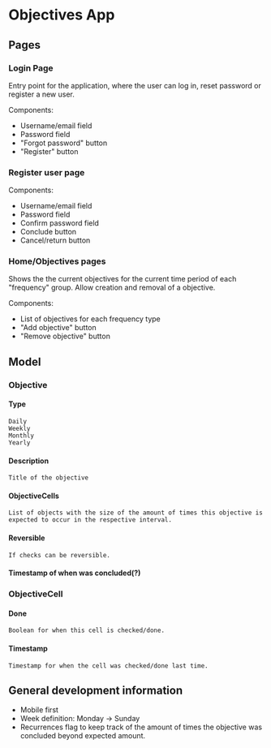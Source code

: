 # Objectives App

## Pages

### Login Page

Entry point for the application, where the user can log in, reset password or register a new user.

Components:
- Username/email field
- Password field
- "Forgot password" button
- "Register" button

### Register user page
Components:
- Username/email field
- Password field
- Confirm password field
- Conclude button
- Cancel/return button

### Home/Objectives pages
Shows the the current objectives for the current time period of each "frequency" group. Allow creation and removal of a objective.

Components:
- List of objectives for each frequency type
- "Add objective" button
- "Remove objective" button

## Model

### Objective

#### Type
    Daily
    Weekly
    Monthly
    Yearly

#### Description
    Title of the objective

#### ObjectiveCells
    List of objects with the size of the amount of times this objective is expected to occur in the respective interval.

#### Reversible
    If checks can be reversible.

#### Timestamp of when was concluded(?)

### ObjectiveCell
#### Done
    Boolean for when this cell is checked/done.

#### Timestamp
    Timestamp for when the cell was checked/done last time.

## General development information

- Mobile first
- Week definition: Monday -> Sunday
- Recurrences flag to keep track of the amount of times the objective was concluded beyond expected amount.